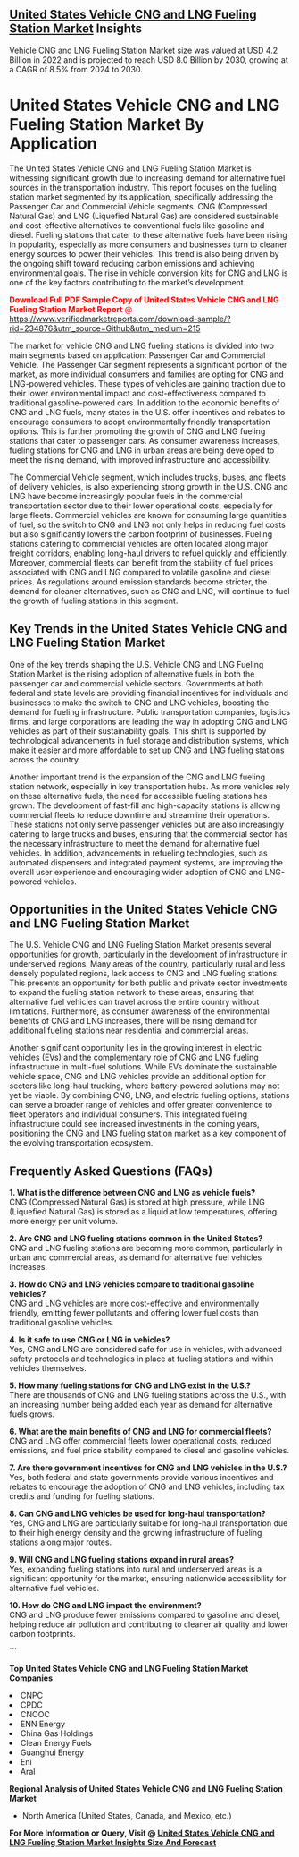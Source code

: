 <h2><a href="https://www.verifiedmarketreports.com/download-sample/?rid=234876&amp;utm_source=Github&amp;utm_medium=215" target="_blank">United States Vehicle CNG and LNG Fueling Station Market</a> Insights</h2><p>Vehicle CNG and LNG Fueling Station Market size was valued at USD 4.2 Billion in 2022 and is projected to reach USD 8.0 Billion by 2030, growing at a CAGR of 8.5% from 2024 to 2030.</p><p> <h1>United States Vehicle CNG and LNG Fueling Station Market By Application</h1> <p>The United States Vehicle CNG and LNG Fueling Station Market is witnessing significant growth due to increasing demand for alternative fuel sources in the transportation industry. This report focuses on the fueling station market segmented by its application, specifically addressing the Passenger Car and Commercial Vehicle segments. CNG (Compressed Natural Gas) and LNG (Liquefied Natural Gas) are considered sustainable and cost-effective alternatives to conventional fuels like gasoline and diesel. Fueling stations that cater to these alternative fuels have been rising in popularity, especially as more consumers and businesses turn to cleaner energy sources to power their vehicles. This trend is also being driven by the ongoing shift toward reducing carbon emissions and achieving environmental goals. The rise in vehicle conversion kits for CNG and LNG is one of the key factors contributing to the market’s development. <p><span class=""><span style="color: #ff0000;"><strong>Download Full PDF Sample Copy of United States Vehicle CNG and LNG Fueling Station Market Report</strong> @ </span><a href="https://www.verifiedmarketreports.com/download-sample/?rid=234876&amp;utm_source=Github&amp;utm_medium=215" target="_blank">https://www.verifiedmarketreports.com/download-sample/?rid=234876&amp;utm_source=Github&amp;utm_medium=215</a></span></p> <p>The market for vehicle CNG and LNG fueling stations is divided into two main segments based on application: Passenger Car and Commercial Vehicle. The Passenger Car segment represents a significant portion of the market, as more individual consumers and families are opting for CNG and LNG-powered vehicles. These types of vehicles are gaining traction due to their lower environmental impact and cost-effectiveness compared to traditional gasoline-powered cars. In addition to the economic benefits of CNG and LNG fuels, many states in the U.S. offer incentives and rebates to encourage consumers to adopt environmentally friendly transportation options. This is further promoting the growth of CNG and LNG fueling stations that cater to passenger cars. As consumer awareness increases, fueling stations for CNG and LNG in urban areas are being developed to meet the rising demand, with improved infrastructure and accessibility. <p>The Commercial Vehicle segment, which includes trucks, buses, and fleets of delivery vehicles, is also experiencing strong growth in the U.S. CNG and LNG have become increasingly popular fuels in the commercial transportation sector due to their lower operational costs, especially for large fleets. Commercial vehicles are known for consuming large quantities of fuel, so the switch to CNG and LNG not only helps in reducing fuel costs but also significantly lowers the carbon footprint of businesses. Fueling stations catering to commercial vehicles are often located along major freight corridors, enabling long-haul drivers to refuel quickly and efficiently. Moreover, commercial fleets can benefit from the stability of fuel prices associated with CNG and LNG compared to volatile gasoline and diesel prices. As regulations around emission standards become stricter, the demand for cleaner alternatives, such as CNG and LNG, will continue to fuel the growth of fueling stations in this segment. <h2>Key Trends in the United States Vehicle CNG and LNG Fueling Station Market</h2> <p>One of the key trends shaping the U.S. Vehicle CNG and LNG Fueling Station Market is the rising adoption of alternative fuels in both the passenger car and commercial vehicle sectors. Governments at both federal and state levels are providing financial incentives for individuals and businesses to make the switch to CNG and LNG vehicles, boosting the demand for fueling infrastructure. Public transportation companies, logistics firms, and large corporations are leading the way in adopting CNG and LNG vehicles as part of their sustainability goals. This shift is supported by technological advancements in fuel storage and distribution systems, which make it easier and more affordable to set up CNG and LNG fueling stations across the country. <p>Another important trend is the expansion of the CNG and LNG fueling station network, especially in key transportation hubs. As more vehicles rely on these alternative fuels, the need for accessible fueling stations has grown. The development of fast-fill and high-capacity stations is allowing commercial fleets to reduce downtime and streamline their operations. These stations not only serve passenger vehicles but are also increasingly catering to large trucks and buses, ensuring that the commercial sector has the necessary infrastructure to meet the demand for alternative fuel vehicles. In addition, advancements in refueling technologies, such as automated dispensers and integrated payment systems, are improving the overall user experience and encouraging wider adoption of CNG and LNG-powered vehicles. <h2>Opportunities in the United States Vehicle CNG and LNG Fueling Station Market</h2> <p>The U.S. Vehicle CNG and LNG Fueling Station Market presents several opportunities for growth, particularly in the development of infrastructure in underserved regions. Many areas of the country, particularly rural and less densely populated regions, lack access to CNG and LNG fueling stations. This presents an opportunity for both public and private sector investments to expand the fueling station network to these areas, ensuring that alternative fuel vehicles can travel across the entire country without limitations. Furthermore, as consumer awareness of the environmental benefits of CNG and LNG increases, there will be rising demand for additional fueling stations near residential and commercial areas. <p>Another significant opportunity lies in the growing interest in electric vehicles (EVs) and the complementary role of CNG and LNG fueling infrastructure in multi-fuel solutions. While EVs dominate the sustainable vehicle space, CNG and LNG vehicles provide an additional option for sectors like long-haul trucking, where battery-powered solutions may not yet be viable. By combining CNG, LNG, and electric fueling options, stations can serve a broader range of vehicles and offer greater convenience to fleet operators and individual consumers. This integrated fueling infrastructure could see increased investments in the coming years, positioning the CNG and LNG fueling station market as a key component of the evolving transportation ecosystem. <h2>Frequently Asked Questions (FAQs)</h2> <p><strong>1. What is the difference between CNG and LNG as vehicle fuels?</strong><br> CNG (Compressed Natural Gas) is stored at high pressure, while LNG (Liquefied Natural Gas) is stored as a liquid at low temperatures, offering more energy per unit volume.</p> <p><strong>2. Are CNG and LNG fueling stations common in the United States?</strong><br> CNG and LNG fueling stations are becoming more common, particularly in urban and commercial areas, as demand for alternative fuel vehicles increases.</p> <p><strong>3. How do CNG and LNG vehicles compare to traditional gasoline vehicles?</strong><br> CNG and LNG vehicles are more cost-effective and environmentally friendly, emitting fewer pollutants and offering lower fuel costs than traditional gasoline vehicles.</p> <p><strong>4. Is it safe to use CNG or LNG in vehicles?</strong><br> Yes, CNG and LNG are considered safe for use in vehicles, with advanced safety protocols and technologies in place at fueling stations and within vehicles themselves.</p> <p><strong>5. How many fueling stations for CNG and LNG exist in the U.S.?</strong><br> There are thousands of CNG and LNG fueling stations across the U.S., with an increasing number being added each year as demand for alternative fuels grows.</p> <p><strong>6. What are the main benefits of CNG and LNG for commercial fleets?</strong><br> CNG and LNG offer commercial fleets lower operational costs, reduced emissions, and fuel price stability compared to diesel and gasoline vehicles.</p> <p><strong>7. Are there government incentives for CNG and LNG vehicles in the U.S.?</strong><br> Yes, both federal and state governments provide various incentives and rebates to encourage the adoption of CNG and LNG vehicles, including tax credits and funding for fueling stations.</p> <p><strong>8. Can CNG and LNG vehicles be used for long-haul transportation?</strong><br> Yes, CNG and LNG are particularly suitable for long-haul transportation due to their high energy density and the growing infrastructure of fueling stations along major routes.</p> <p><strong>9. Will CNG and LNG fueling stations expand in rural areas?</strong><br> Yes, expanding fueling stations into rural and underserved areas is a significant opportunity for the market, ensuring nationwide accessibility for alternative fuel vehicles.</p> <p><strong>10. How do CNG and LNG impact the environment?</strong><br> CNG and LNG produce fewer emissions compared to gasoline and diesel, helping reduce air pollution and contributing to cleaner air quality and lower carbon footprints.</p> ```</p><p><strong>Top United States Vehicle CNG and LNG Fueling Station Market Companies</strong></p><div data-test-id=""><p><li>CNPC</li><li> CPDC</li><li> CNOOC</li><li> ENN Energy</li><li> China Gas Holdings</li><li> Clean Energy Fuels</li><li> Guanghui Energy</li><li> Eni</li><li> Aral</li></p><div><strong>Regional Analysis of&nbsp;United States Vehicle CNG and LNG Fueling Station Market</strong></div><ul><li dir="ltr"><p dir="ltr">North America&nbsp;(United States, Canada, and Mexico, etc.)</p></li></ul><p><strong>For More Information or Query, Visit @&nbsp;</strong><strong><a href="https://www.verifiedmarketreports.com/product/vehicle-cng-and-lng-fueling-station-market/?utm_source=Github&amp;utm_medium=215" target="_blank">United States Vehicle CNG and LNG Fueling Station Market Insights Size And Forecast</a></strong></p></div>
